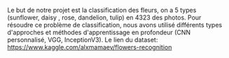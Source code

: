 Le but de notre projet est la classification des fleurs, on a 5 types (sunflower, daisy , rose, dandelion, tulip) en 4323 des photos. Pour résoudre ce problème de classification, nous avons utilisé  différents types d'approches et méthodes d'apprentissage en profondeur (CNN personnalisé, VGG, InceptionV3).
Le lien du  dataset: https://www.kaggle.com/alxmamaev/flowers-recognition
